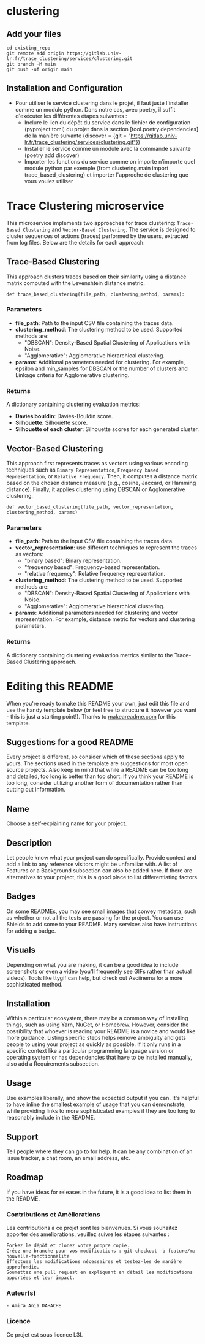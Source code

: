 # clustering


## Add your files

```
cd existing_repo
git remote add origin https://gitlab.univ-lr.fr/trace_clustering/services/clustering.git
git branch -M main
git push -uf origin main
```

## Installation and Configuration

- Pour utiliser le service clustering dans le projet, il faut juste l'installer comme un module python. Dans notre cas, avec poetry, il suffit d'exécuter les différentes étapes suivantes :
    - Inclure le lien du dépôt du service dans le fichier de configuration (pyproject.toml) du projet dans la section [tool.poetry.dependencies] de la manière suivante (discover = {git = "https://gitlab.univ-lr.fr/trace_clustering/services/clustering.git"})
    - Installer le service comme un module avec la commande suivante (poetry add discover)
    - Importer les fonctions du service comme on importe n'importe quel module python par exemple (from clustering.main import trace_based_clustering) et importer l'approche de clustering que vous voulez utiliser

# Trace Clustering microservice 

This microservice implements two approaches for trace clustering: 
`Trace-Based Clustering` and `Vector-Based Clustering`. The service is designed to cluster sequences of actions (traces) performed by the users, extracted from log files. 
Below are the details for each approach:

## Trace-Based Clustering 
This approach clusters traces based on their similarity using a distance matrix computed with the Levenshtein distance metric.

`def trace_based_clustering(file_path, clustering_method, params):`
### Parameters
- **file_path**: Path to the input CSV file containing the traces data.
- **clustering_method**: The clustering method to be used. Supported methods are:
  - "DBSCAN": Density-Based Spatial Clustering of Applications with Noise.
  - "Agglomerative": Agglomerative hierarchical clustering.
- **params**: Additional parameters needed for clustering. For example, epsilon and min_samples for DBSCAN or the number of clusters and Linkage criteria for Agglomerative clustering.
### Returns
A dictionary containing clustering evaluation metrics:
- **Davies bouldin**: Davies-Bouldin score.
- **Silhouette**: Silhouette score.
- **Silhouette of each cluster**: Silhouette scores for each generated cluster.

## Vector-Based Clustering
This approach first represents traces as vectors using various encoding techniques such as `Binary Representation`, `Frequency based Representation`, or `Relative Frequency`. 
Then, it computes a distance matrix based on the chosen distance measure (e.g., cosine, Jaccard, or Hamming distance). 
Finally, it applies clustering using DBSCAN or Agglomerative clustering.

`def vector_based_clustering(file_path, vector_representation, clustering_method, params) `
### Parameters
- **file_path**: Path to the input CSV file containing the traces data.
- **vector_representation**: use different techniques to represent the traces as vectors:
  - "binary based": Binary representation.
  - "frequency based": Frequency-based representation.
  - "relative frequency": Relative frequency representation.
- **clustering_method**: The clustering method to be used. Supported methods are:
  - "DBSCAN": Density-Based Spatial Clustering of Applications with Noise.
  - "Agglomerative": Agglomerative hierarchical clustering.
- **params**: Additional parameters needed for clustering and vector representation. For example, distance metric for vectors and clustering parameters.
### Returns 
A dictionary containing clustering evaluation metrics similar to the Trace-Based Clustering approach.




# Editing this README

When you're ready to make this README your own, just edit this file and use the handy template below (or feel free to structure it however you want - this is just a starting point!). Thanks to [makeareadme.com](https://www.makeareadme.com/) for this template.

## Suggestions for a good README

Every project is different, so consider which of these sections apply to yours. The sections used in the template are suggestions for most open source projects. Also keep in mind that while a README can be too long and detailed, too long is better than too short. If you think your README is too long, consider utilizing another form of documentation rather than cutting out information.

## Name
Choose a self-explaining name for your project.

## Description
Let people know what your project can do specifically. Provide context and add a link to any reference visitors might be unfamiliar with. A list of Features or a Background subsection can also be added here. If there are alternatives to your project, this is a good place to list differentiating factors.

## Badges
On some READMEs, you may see small images that convey metadata, such as whether or not all the tests are passing for the project. You can use Shields to add some to your README. Many services also have instructions for adding a badge.

## Visuals
Depending on what you are making, it can be a good idea to include screenshots or even a video (you'll frequently see GIFs rather than actual videos). Tools like ttygif can help, but check out Asciinema for a more sophisticated method.

## Installation
Within a particular ecosystem, there may be a common way of installing things, such as using Yarn, NuGet, or Homebrew. However, consider the possibility that whoever is reading your README is a novice and would like more guidance. Listing specific steps helps remove ambiguity and gets people to using your project as quickly as possible. If it only runs in a specific context like a particular programming language version or operating system or has dependencies that have to be installed manually, also add a Requirements subsection.

## Usage
Use examples liberally, and show the expected output if you can. It's helpful to have inline the smallest example of usage that you can demonstrate, while providing links to more sophisticated examples if they are too long to reasonably include in the README.

## Support
Tell people where they can go to for help. It can be any combination of an issue tracker, a chat room, an email address, etc.

## Roadmap
If you have ideas for releases in the future, it is a good idea to list them in the README.

### Contributions et Améliorations

Les contributions à ce projet sont les bienvenues. Si vous souhaitez apporter des améliorations, veuillez suivre les étapes suivantes :

    Forkez le dépôt et clonez votre propre copie.
    Créez une branche pour vos modifications : git checkout -b feature/ma-nouvelle-fonctionnalite
    Effectuez les modifications nécessaires et testez-les de manière approfondie.
    Soumettez une pull request en expliquant en détail les modifications apportées et leur impact.

### Auteur(s)

    - Amira Ania DAHACHE

### Licence

Ce projet est sous licence L3I.
